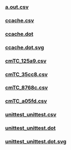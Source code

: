 ### [a.out.csv](a.out.csv)
### [ccache.csv](ccache.csv)
### [ccache.dot](ccache.dot)
### [ccache.dot.svg](ccache.dot.svg)
### [cmTC_125a9.csv](cmTC_125a9.csv)
### [cmTC_35cc8.csv](cmTC_35cc8.csv)
### [cmTC_8768c.csv](cmTC_8768c.csv)
### [cmTC_a05fd.csv](cmTC_a05fd.csv)
### [unittest_unittest.csv](unittest_unittest.csv)
### [unittest_unittest.dot](unittest_unittest.dot)
### [unittest_unittest.dot.svg](unittest_unittest.dot.svg)
